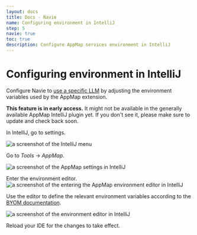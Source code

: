 ```yaml
---
layout: docs
title: Docs - Navie
name: Configuring environment in IntelliJ
step: 5
navie: true
toc: true
description: Configure AppMap services environment in IntelliJ
---
```


# Configuring environment in IntelliJ

Configure Navie to [use a specific LLM](/docs/navie/bring-your-own-model) by adjusting the environment variables used by the AppMap extension.

<p class="alert alert-info">
<b>This feature is in early access.</b> It might not be available in the generally available AppMap IntelliJ plugin yet. If you don't see it, please make sure to update and check back soon.
</p>

In IntelliJ, go to settings.

<img class="video-screenshot" alt="a screenshot of the IntelliJ menu" src="/assets/img/docs/goto-intellij-settings.webp" />

Go to *Tools* → *AppMap*.

<img class="video-screenshot" alt="a screenshot of the AppMap settings in IntelliJ" src="/assets/img/docs/intellij-tools-appmap-settings.webp"/>

Enter the environment editor.
<img class="video-screenshot" alt="a screenshot of the entering the AppMap environment editor in IntelliJ" src="/assets/img/docs/intellij-enter-env-editor.webp"/>

Use the editor to define the relevant environment variables according to the [BYOM documentation](/docs/navie/bring-your-own-model#configuration).

<img class="video-screenshot" alt="a screenshot of the environment editor in IntelliJ" src="/assets/img/docs/intellij-env-editor.webp" />

Reload your IDE for the changes to take effect.  

